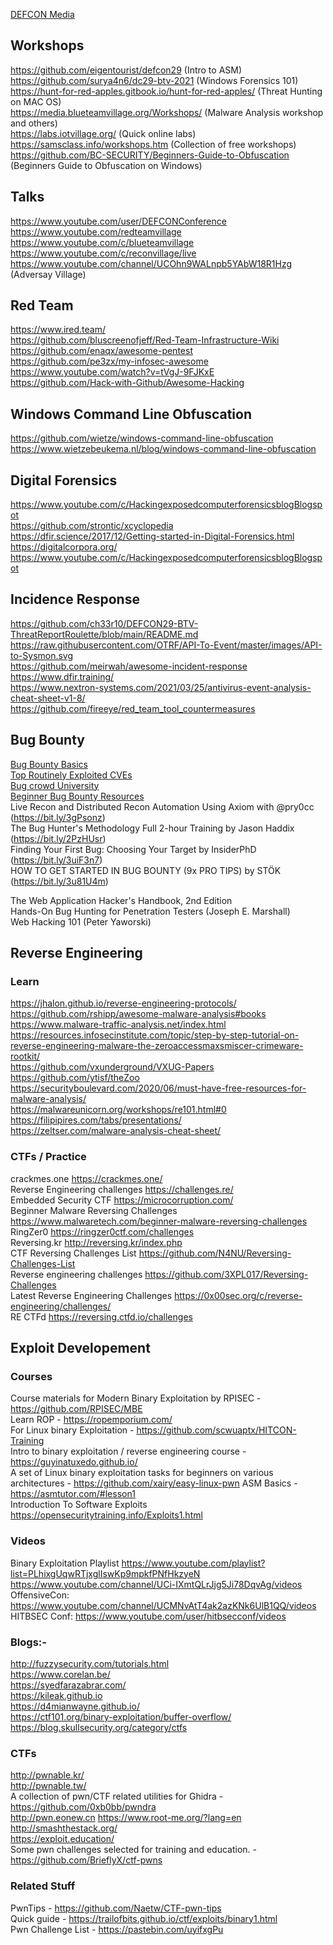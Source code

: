 [DEFCON Media](https://media.defcon.org/)    

## Workshops 

https://github.com/eigentourist/defcon29     (Intro to ASM)  
https://github.com/surya4n6/dc29-btv-2021 (Windows Forensics 101)  
https://hunt-for-red-apples.gitbook.io/hunt-for-red-apples/  (Threat Hunting on MAC OS)  
https://media.blueteamvillage.org/Workshops/   (Malware Analysis workshop and others)     
https://labs.iotvillage.org/  (Quick online labs) 
https://samsclass.info/workshops.htm (Collection of free workshops)   
https://github.com/BC-SECURITY/Beginners-Guide-to-Obfuscation (Beginners Guide to Obfuscation on Windows)   

## Talks
https://www.youtube.com/user/DEFCONConference    
https://www.youtube.com/redteamvillage   
https://www.youtube.com/c/blueteamvillage  
https://www.youtube.com/c/reconvillage/live   
https://www.youtube.com/channel/UCOhn9WALnpb5YAbW18R1Hzg (Adversay Village)    


## Red Team 
https://www.ired.team/  
https://github.com/bluscreenofjeff/Red-Team-Infrastructure-Wiki   
https://github.com/enaqx/awesome-pentest  
https://github.com/pe3zx/my-infosec-awesome  
https://www.youtube.com/watch?v=tVgJ-9FJKxE   
https://github.com/Hack-with-Github/Awesome-Hacking   


## Windows Command Line Obfuscation
https://github.com/wietze/windows-command-line-obfuscation      
https://www.wietzebeukema.nl/blog/windows-command-line-obfuscation


## Digital Forensics  
https://www.youtube.com/c/HackingexposedcomputerforensicsblogBlogspot     
https://github.com/strontic/xcyclopedia   
https://dfir.science/2017/12/Getting-started-in-Digital-Forensics.html    
https://digitalcorpora.org/     
https://www.youtube.com/c/HackingexposedcomputerforensicsblogBlogspot   


## Incidence Response 
https://github.com/ch33r10/DEFCON29-BTV-ThreatReportRoulette/blob/main/README.md    
https://raw.githubusercontent.com/OTRF/API-To-Event/master/images/API-to-Sysmon.svg      
https://github.com/meirwah/awesome-incident-response      
https://www.dfir.training/      
https://www.nextron-systems.com/2021/03/25/antivirus-event-analysis-cheat-sheet-v1-8/      
https://github.com/fireeye/red_team_tool_countermeasures

## Bug Bounty    
[Bug Bounty Basics](https://docs.google.com/presentation/d/1MWWXXRvvesWL8V-GiwGssvg4iDM58_RMeI_SZ65VXwQ/edit#slide=id.p)     
[Top Routinely Exploited CVEs](https://us-cert.cisa.gov/ncas/alerts/aa21-209a)   
[Bug crowd University](https://github.com/bugcrowd/bugcrowd_university)   
[Beginner Bug Bounty Resources](https://github.com/nahamsec/Resources-for-Beginner-Bug-Bounty-Hunters)  
Live Recon and Distributed Recon Automation Using Axiom with @pry0cc (https://bit.ly/3gPsonz)  
The Bug Hunter's Methodology Full 2-hour Training by Jason Haddix (https://bit.ly/2PzHUsr)  
Finding Your First Bug: Choosing Your Target by InsiderPhD (https://bit.ly/3uiF3n7)  
HOW TO GET STARTED IN BUG BOUNTY (9x PRO TIPS) by STÖK (https://bit.ly/3u81U4m) 

The Web Application Hacker's Handbook, 2nd Edition     
Hands-On Bug Hunting for Penetration Testers (Joseph E. Marshall)    
Web Hacking 101 (Peter Yaworski)


## Reverse Engineering   
### Learn   
https://jhalon.github.io/reverse-engineering-protocols/    
https://github.com/rshipp/awesome-malware-analysis#books    
https://www.malware-traffic-analysis.net/index.html    
https://resources.infosecinstitute.com/topic/step-by-step-tutorial-on-reverse-engineering-malware-the-zeroaccessmaxsmiscer-crimeware-rootkit/  
https://github.com/vxunderground/VXUG-Papers   
https://github.com/ytisf/theZoo   
https://securityboulevard.com/2020/06/must-have-free-resources-for-malware-analysis/    
https://malwareunicorn.org/workshops/re101.html#0    
https://filipipires.com/tabs/presentations/    
https://zeltser.com/malware-analysis-cheat-sheet/    

### CTFs / Practice  
crackmes.one https://crackmes.one/   
Reverse Engineering challenges https://challenges.re/    
Embedded Security CTF https://microcorruption.com/    
Beginner Malware Reversing Challenges https://www.malwaretech.com/beginner-malware-reversing-challenges    
RingZer0 https://ringzer0ctf.com/challenges    
Reversing.kr http://reversing.kr/index.php    
CTF Reversing Challenges List https://github.com/N4NU/Reversing-Challenges-List    
Reverse engineering challenges https://github.com/3XPL017/Reversing-Challenges   
Latest Reverse Engineering Challenges https://0x00sec.org/c/reverse-engineering/challenges/    
RE CTFd https://reversing.ctfd.io/challenges   
 

## Exploit Developement  
### Courses 
Course materials for Modern Binary Exploitation by RPISEC - https://github.com/RPISEC/MBE   
Learn ROP - https://ropemporium.com/   
For Linux binary Exploitation - https://github.com/scwuaptx/HITCON-Training  
Intro to binary exploitation / reverse engineering course - https://guyinatuxedo.github.io/   
A set of Linux binary exploitation tasks for beginners on various architectures - https://github.com/xairy/easy-linux-pwn 
ASM Basics - https://asmtutor.com/#lesson1    
Introduction To Software Exploits   https://opensecuritytraining.info/Exploits1.html   

### Videos 
Binary Exploitation Playlist https://www.youtube.com/playlist?list=PLhixgUqwRTjxglIswKp9mpkfPNfHkzyeN   
https://www.youtube.com/channel/UCi-IXmtQLrJjg5Ji78DqvAg/videos   
OffensiveCon: https://www.youtube.com/channel/UCMNvAtT4ak2azKNk6UlB1QQ/videos   
HITBSEC Conf: https://www.youtube.com/user/hitbsecconf/videos     

### Blogs:-
http://fuzzysecurity.com/tutorials.html    
https://www.corelan.be/    
https://syedfarazabrar.com/     
https://kileak.github.io   
https://d4mianwayne.github.io/  
https://ctf101.org/binary-exploitation/buffer-overflow/     
https://blog.skullsecurity.org/category/ctfs    

### CTFs   
http://pwnable.kr/   
http://pwnable.tw/      
A collection of pwn/CTF related utilities for Ghidra - https://github.com/0xb0bb/pwndra       
http://pwn.eonew.cn
https://www.root-me.org/?lang=en   
http://smashthestack.org/   
https://exploit.education/  
Some pwn challenges selected for training and education. - https://github.com/BrieflyX/ctf-pwns     

### Related Stuff
PwnTips - https://github.com/Naetw/CTF-pwn-tips    
Quick guide - https://trailofbits.github.io/ctf/exploits/binary1.html   
Pwn Challenge List - https://pastebin.com/uyifxgPu    
